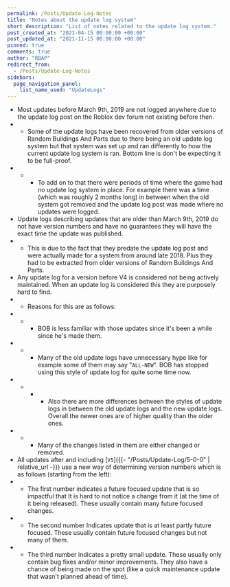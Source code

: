 ```yaml
---
permalink: /Posts/Update-Log-Notes
title: "Notes about the update log system"
short_description: "List of notes related to the update log system."
post_created_at: "2021-04-15 00:00:00 +00:00"
post_updated_at: "2021-11-15 00:00:00 +00:00"
pinned: true
comments: true
author: "RBAP"
redirect_from:
  - /Posts/Update-Log-Notes
sidebars:
  page_navigation_panel:
    list_name_used: "UpdateLogs"
---
```


* Most updates before March 9th, 2019 are not logged anywhere due to the update log post on the Roblox dev forum not existing before then.
* * Some of the update logs have been recovered from older versions of Random Buildings And Parts due to there being an old update log system but that system was set up and ran differently to how the current update log system is ran. Bottom line is don't be expecting it to be full-proof.
* * * To add on to that there were periods of time where the game had no update log system in place. For example there was a time (which was roughly 2 months long) in between when the old system got removed and the update log post was made where no updates were logged.
* Update logs describing updates that are older than March 9th, 2019 do not have version numbers and have no guarantees they will have the exact time the update was published.
* * This is due to the fact that they predate the update log post and were actually made for a system from around late 2018. Plus they had to be extracted from older versions of Random Buildings And Parts.
* Any update log for a version before V4 is considered not being actively maintained. When an update log is considered this they are purposely hard to find.
* * Reasons for this are as follows:
* * * BOB is less familiar with those updates since it's been a while since he's made them.
* * * Many of the old update logs have unnecessary hype like for example some of them may say "`ALL-NEW`". BOB has stopped using this style of update log for quite some time now.
* * * * Also there are more differences between the styles of update logs in between the old update logs and the new update logs. Overall the newer ones are of higher quality than the older ones.
* * * Many of the changes listed in them are either changed or removed.
* All updates after and including [`V5`]({{- "/Posts/Update-Log/5-0-0" | relative_url -}}) use a new way of determining version numbers which is as follows (starting from the left):
* * The first number indicates a future focused update that is so impactful that It is hard to not notice a change from it (at the time of it being released). These usually contain many future focused changes.
* * The second number Indicates update that is at least partly future focused. These usually contain future focused changes but not many of them.
* * The third number indicates a pretty small update. These usually only contain bug fixes and/or minor improvements. They also have a chance of being made on the spot (like a quick maintenance update that wasn't planned ahead of time).